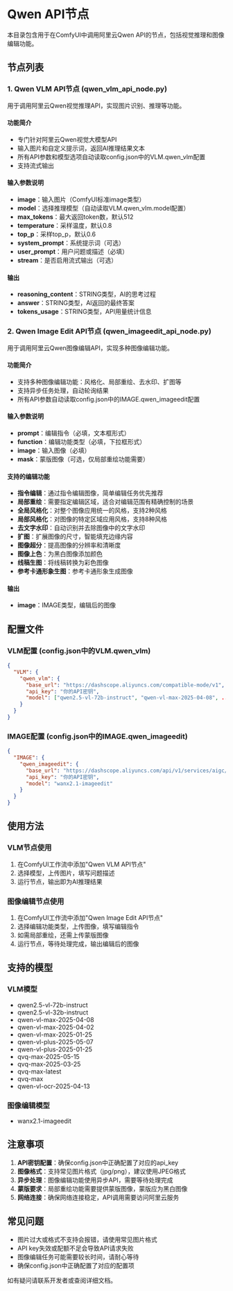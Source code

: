 # Qwen API节点

本目录包含用于在ComfyUI中调用阿里云Qwen API的节点，包括视觉推理和图像编辑功能。

## 节点列表

### 1. Qwen VLM API节点 (qwen_vlm_api_node.py)

用于调用阿里云Qwen视觉推理API，实现图片识别、推理等功能。

#### 功能简介
- 专门针对阿里云Qwen视觉大模型API
- 输入图片和自定义提示词，返回AI推理结果文本
- 所有API参数和模型选项自动读取config.json中的VLM.qwen_vlm配置
- 支持流式输出

#### 输入参数说明
- **image**：输入图片（ComfyUI标准image类型）
- **model**：选择推理模型（自动读取VLM.qwen_vlm.model配置）
- **max_tokens**：最大返回token数，默认512
- **temperature**：采样温度，默认0.8
- **top_p**：采样top_p，默认0.6
- **system_prompt**：系统提示词（可选）
- **user_prompt**：用户问题或描述（必填）
- **stream**：是否启用流式输出（可选）

#### 输出
- **reasoning_content**：STRING类型，AI的思考过程
- **answer**：STRING类型，AI返回的最终答案
- **tokens_usage**：STRING类型，API用量统计信息

### 2. Qwen Image Edit API节点 (qwen_imageedit_api_node.py)

用于调用阿里云Qwen图像编辑API，实现多种图像编辑功能。

#### 功能简介
- 支持多种图像编辑功能：风格化、局部重绘、去水印、扩图等
- 支持异步任务处理，自动轮询结果
- 所有API参数自动读取config.json中的IMAGE.qwen_imageedit配置

#### 输入参数说明
- **prompt**：编辑指令（必填，文本框形式）
- **function**：编辑功能类型（必填，下拉框形式）
- **image**：输入图像（必填）
- **mask**：蒙版图像（可选，仅局部重绘功能需要）

#### 支持的编辑功能
- **指令编辑**：通过指令编辑图像，简单编辑任务优先推荐
- **局部重绘**：需要指定编辑区域，适合对编辑范围有精确控制的场景
- **全局风格化**：对整个图像应用统一的风格，支持2种风格
- **局部风格化**：对图像的特定区域应用风格，支持8种风格
- **去文字水印**：自动识别并去除图像中的文字水印
- **扩图**：扩展图像的尺寸，智能填充边缘内容
- **图像超分**：提高图像的分辨率和清晰度
- **图像上色**：为黑白图像添加颜色
- **线稿生图**：将线稿转换为彩色图像
- **参考卡通形象生图**：参考卡通形象生成图像

#### 输出
- **image**：IMAGE类型，编辑后的图像

## 配置文件

### VLM配置 (config.json中的VLM.qwen_vlm)
```json
{
  "VLM": {
    "qwen_vlm": {
      "base_url": "https://dashscope.aliyuncs.com/compatible-mode/v1",
      "api_key": "你的API密钥",
      "model": ["qwen2.5-vl-72b-instruct", "qwen-vl-max-2025-04-08", ...]
    }
  }
}
```

### IMAGE配置 (config.json中的IMAGE.qwen_imageedit)
```json
{
  "IMAGE": {
    "qwen_imageedit": {
      "base_url": "https://dashscope.aliyuncs.com/api/v1/services/aigc/image2image/image-synthesis",
      "api_key": "你的API密钥",
      "model": "wanx2.1-imageedit"
    }
  }
}
```

## 使用方法

### VLM节点使用
1. 在ComfyUI工作流中添加"Qwen VLM API节点"
2. 选择模型，上传图片，填写问题描述
3. 运行节点，输出即为AI推理结果

### 图像编辑节点使用
1. 在ComfyUI工作流中添加"Qwen Image Edit API节点"
2. 选择编辑功能类型，上传图像，填写编辑指令
3. 如需局部重绘，还需上传蒙版图像
4. 运行节点，等待处理完成，输出编辑后的图像

## 支持的模型

### VLM模型
- qwen2.5-vl-72b-instruct
- qwen2.5-vl-32b-instruct
- qwen-vl-max-2025-04-08
- qwen-vl-max-2025-04-02
- qwen-vl-max-2025-01-25
- qwen-vl-plus-2025-05-07
- qwen-vl-plus-2025-01-25
- qvq-max-2025-05-15
- qvq-max-2025-03-25
- qvq-max-latest
- qvq-max
- qwen-vl-ocr-2025-04-13

### 图像编辑模型
- wanx2.1-imageedit

## 注意事项

1. **API密钥配置**：确保config.json中正确配置了对应的api_key
2. **图像格式**：支持常见图片格式（jpg/png），建议使用JPEG格式
3. **异步处理**：图像编辑功能使用异步API，需要等待处理完成
4. **蒙版要求**：局部重绘功能需要提供蒙版图像，蒙版应为黑白图像
5. **网络连接**：确保网络连接稳定，API调用需要访问阿里云服务

## 常见问题

- 图片过大或格式不支持会报错，请使用常见图片格式
- API key失效或配额不足会导致API请求失败
- 图像编辑任务可能需要较长时间，请耐心等待
- 确保config.json中正确配置了对应的配置项

如有疑问请联系开发者或查阅详细文档。 